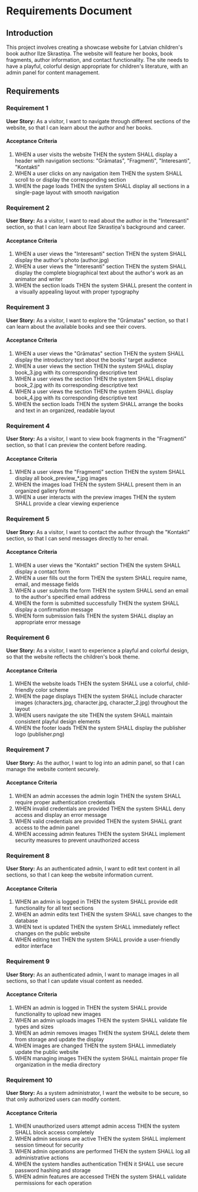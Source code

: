 # Requirements Document

## Introduction

This project involves creating a showcase website for Latvian children's book author Ilze Skrastiņa. The website will feature her books, book fragments, author information, and contact functionality. The site needs to have a playful, colorful design appropriate for children's literature, with an admin panel for content management.

## Requirements

### Requirement 1

**User Story:** As a visitor, I want to navigate through different sections of the website, so that I can learn about the author and her books.

#### Acceptance Criteria

1. WHEN a user visits the website THEN the system SHALL display a header with navigation sections: "Grāmatas", "Fragmenti", "Interesanti", "Kontakti"
2. WHEN a user clicks on any navigation item THEN the system SHALL scroll to or display the corresponding section
3. WHEN the page loads THEN the system SHALL display all sections in a single-page layout with smooth navigation

### Requirement 2

**User Story:** As a visitor, I want to read about the author in the "Interesanti" section, so that I can learn about Ilze Skrastiņa's background and career.

#### Acceptance Criteria

1. WHEN a user views the "Interesanti" section THEN the system SHALL display the author's photo (author.jpg)
2. WHEN a user views the "Interesanti" section THEN the system SHALL display the complete biographical text about the author's work as an animator and writer
3. WHEN the section loads THEN the system SHALL present the content in a visually appealing layout with proper typography

### Requirement 3

**User Story:** As a visitor, I want to explore the "Grāmatas" section, so that I can learn about the available books and see their covers.

#### Acceptance Criteria

1. WHEN a user views the "Grāmatas" section THEN the system SHALL display the introductory text about the books' target audience
2. WHEN a user views the section THEN the system SHALL display book_3.jpg with its corresponding descriptive text
3. WHEN a user views the section THEN the system SHALL display book_2.jpg with its corresponding descriptive text
4. WHEN a user views the section THEN the system SHALL display book_4.jpg with its corresponding descriptive text
5. WHEN the section loads THEN the system SHALL arrange the books and text in an organized, readable layout

### Requirement 4

**User Story:** As a visitor, I want to view book fragments in the "Fragmenti" section, so that I can preview the content before reading.

#### Acceptance Criteria

1. WHEN a user views the "Fragmenti" section THEN the system SHALL display all book_preview_*.jpg images
2. WHEN the images load THEN the system SHALL present them in an organized gallery format
3. WHEN a user interacts with the preview images THEN the system SHALL provide a clear viewing experience

### Requirement 5

**User Story:** As a visitor, I want to contact the author through the "Kontakti" section, so that I can send messages directly to her email.

#### Acceptance Criteria

1. WHEN a user views the "Kontakti" section THEN the system SHALL display a contact form
2. WHEN a user fills out the form THEN the system SHALL require name, email, and message fields
3. WHEN a user submits the form THEN the system SHALL send an email to the author's specified email address
4. WHEN the form is submitted successfully THEN the system SHALL display a confirmation message
5. WHEN form submission fails THEN the system SHALL display an appropriate error message

### Requirement 6

**User Story:** As a visitor, I want to experience a playful and colorful design, so that the website reflects the children's book theme.

#### Acceptance Criteria

1. WHEN the website loads THEN the system SHALL use a colorful, child-friendly color scheme
2. WHEN the page displays THEN the system SHALL include character images (characters.jpg, character.jpg, character_2.jpg) throughout the layout
3. WHEN users navigate the site THEN the system SHALL maintain consistent playful design elements
4. WHEN the footer loads THEN the system SHALL display the publisher logo (publisher.png)

### Requirement 7

**User Story:** As the author, I want to log into an admin panel, so that I can manage the website content securely.

#### Acceptance Criteria

1. WHEN an admin accesses the admin login THEN the system SHALL require proper authentication credentials
2. WHEN invalid credentials are provided THEN the system SHALL deny access and display an error message
3. WHEN valid credentials are provided THEN the system SHALL grant access to the admin panel
4. WHEN accessing admin features THEN the system SHALL implement security measures to prevent unauthorized access

### Requirement 8

**User Story:** As an authenticated admin, I want to edit text content in all sections, so that I can keep the website information current.

#### Acceptance Criteria

1. WHEN an admin is logged in THEN the system SHALL provide edit functionality for all text sections
2. WHEN an admin edits text THEN the system SHALL save changes to the database
3. WHEN text is updated THEN the system SHALL immediately reflect changes on the public website
4. WHEN editing text THEN the system SHALL provide a user-friendly editor interface

### Requirement 9

**User Story:** As an authenticated admin, I want to manage images in all sections, so that I can update visual content as needed.

#### Acceptance Criteria

1. WHEN an admin is logged in THEN the system SHALL provide functionality to upload new images
2. WHEN an admin uploads images THEN the system SHALL validate file types and sizes
3. WHEN an admin removes images THEN the system SHALL delete them from storage and update the display
4. WHEN images are changed THEN the system SHALL immediately update the public website
5. WHEN managing images THEN the system SHALL maintain proper file organization in the media directory

### Requirement 10

**User Story:** As a system administrator, I want the website to be secure, so that only authorized users can modify content.

#### Acceptance Criteria

1. WHEN unauthorized users attempt admin access THEN the system SHALL block access completely
2. WHEN admin sessions are active THEN the system SHALL implement session timeout for security
3. WHEN admin operations are performed THEN the system SHALL log all administrative actions
4. WHEN the system handles authentication THEN it SHALL use secure password hashing and storage
5. WHEN admin features are accessed THEN the system SHALL validate permissions for each operation